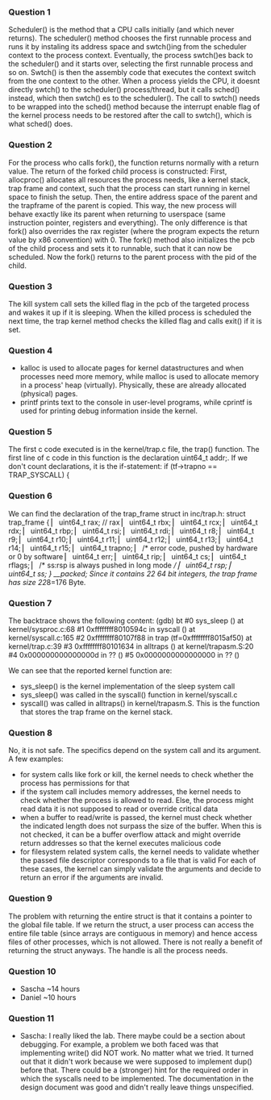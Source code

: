 ### Question 1
Scheduler() is the method that a CPU calls initially (and which never returns). The scheduler() method chooses the first runnable process and runs it by instaling its address space and swtch()ing from the scheduler context to the process context. Eventually, the process swtch()es back to the scheduler() and it starts over, selecting the first runnable process and so on.
Swtch() is then the assembly code that executes the context switch from the one context to the other.
When a process yields the CPU, it doesnt directly swtch() to the scheduler() process/thread, but it calls sched() instead, which then swtch() es to the scheduler(). The call to swtch() needs to be wrapped into the sched() method because the interrupt enable flag of the kernel process needs to be restored after the call to swtch(), which is what sched() does.

### Question 2
For the process who calls fork(), the function returns normally with a return value.
The return of the forked child process is constructed:
First, allocproc() allocates all resources the process needs, like a kernel stack, trap frame and context, such that the process can start running in kernel space to finish the setup.
Then, the entire address space of the parent and the trapframe of the parent is copied. This way, the new process will behave exactly like its parent when returning to userspace (same instruction pointer, registers and everything). The only difference is that fork() also overrides the rax register (where the program expects the return value by x86 convention) with 0. The fork() method also initializes the pcb of the child process and sets it to runnable, such that it can now be scheduled. Now the fork() returns to the parent process with the pid of the child.

### Question 3
The kill system call sets the killed flag in the pcb of the targeted process and wakes it up if it is sleeping. When the killed process is scheduled the next time, the trap kernel method checks the killed flag and calls exit() if it is set.

### Question 4
- kalloc is used to allocate
  pages for kernel
  datastructures and when
  processes need more memory,
  while malloc is used to
  allocate memory in a
  process' heap (virtually).
  Physically, these are
  already allocated (physical)
  pages.
- printf prints text to the
  console in user-level
  programs, while cprintf is
  used for printing debug
  information inside the
  kernel.

### Question 5
The first c code executed is in the kernel/trap.c file, the trap() function. The first line of c code in this function is the declaration uint64_t addr;. If we don't count declarations, it is the if-statement:
if (tf->trapno == TRAP_SYSCALL) {

### Question 6
We can find the declaration of the trap_frame struct in inc/trap.h:
struct trap_frame {
▏ uint64_t rax; // rax
▏ uint64_t rbx;
▏ uint64_t rcx;
▏ uint64_t rdx;
▏ uint64_t rbp;
▏ uint64_t rsi;
▏ uint64_t rdi;
▏ uint64_t r8;
▏ uint64_t r9;
▏ uint64_t r10;
▏ uint64_t r11;
▏ uint64_t r12;
▏ uint64_t r13;
▏ uint64_t r14;
▏ uint64_t r15;
▏ uint64_t trapno;
▏ /* error code, pushed by hardware or 0 by software
▏ uint64_t err;
▏ uint64_t rip;
▏ uint64_t cs;
▏ uint64_t rflags;
▏ /* ss:rsp is always pushed in long mode */
▏ uint64_t rsp;
▏ uint64_t ss;
} __packed;
Since it contains 22 64 bit integers, the trap frame has size 22*8=176 Byte.

### Question 7
The backtrace shows the following content:
(gdb) bt
#0  sys_sleep () at kernel/sysproc.c:68
#1  0xffffffff8010594c in syscall ()
    at kernel/syscall.c:165
#2  0xffffffff80107f88 in trap (tf=0xffffffff8015af50)
    at kernel/trap.c:39
#3  0xffffffff80101634 in alltraps ()
    at kernel/trapasm.S:20
#4  0x000000000000000d in ?? ()
#5  0x0000000000000000 in ?? ()

We can see that the reported kernel function are:
- sys_sleep() is the kernel implementation of the sleep system call
- sys_sleep() was called in the syscall() function in kernel/syscall.c
- syscall() was called in alltraps() in kernel/trapasm.S. This is the function that stores the trap frame on the kernel stack.

### Question 8
No, it is not safe. The specifics depend on the system call and its argument. A few examples:
- for system calls like fork or kill, the kernel needs to check whether the process has permissions for that
- if the system call includes memory addresses, the kernel needs to check whether the process is allowed to read. Else, the process might read data it is not supposed to read or override critical data
- when a buffer to read/write is passed, the kernel must check whether the indicated length does not surpass the size of the buffer. When this is not checked, it can be a buffer overflow attack and might override return addresses so that the kernel executes malicious code
- for filesystem related system calls, the kernel needs to validate whether the passed file descriptor corresponds to a file that is valid
For each of these cases, the kernel can simply validate the arguments and decide to return an error if the arguments are invalid.

### Question 9
The problem with returning the entire struct is that it contains a pointer to the global file table. If we return the struct, a user process can access the entire file table (since arrays are contiguous in memory) and hence access files of other processes, which is not allowed. There is not really a benefit of returning the struct anyways. The handle is all the process needs.

### Question 10
- Sascha ~14 hours
- Daniel ~10 hours

### Question 11
- Sascha: I really liked the lab. There maybe could be a section about debugging. For example, a problem we both faced was that implementing write() did NOT work. No matter what we tried. It turned out that it didn't work because we were supposed to implement dup() before that. There could be a (stronger) hint for the required order in which the syscalls need to be implemented. The documentation in the design document was good and didn't really leave things unspecified.
